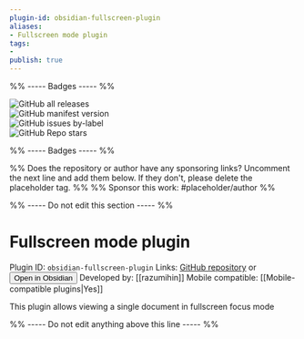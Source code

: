 ```yaml
---
plugin-id: obsidian-fullscreen-plugin
aliases:
- Fullscreen mode plugin
tags: 
- 
publish: true
---
```


%% ----- Badges ----- %%

![GitHub all releases](https://img.shields.io/github/downloads/razumihin/obsidian-fullscreen-plugin/total?color=573E7A&logo=github&style=for-the-badge)   
![GitHub manifest version](https://img.shields.io/github/manifest-json/v/razumihin/obsidian-fullscreen-plugin?color=573E7A&logo=github&style=for-the-badge)   
![GitHub issues by-label](https://img.shields.io/github/issues/razumihin/obsidian-fullscreen-plugin/help%20wanted?color=573E7A&logo=github&style=for-the-badge)   
![GitHub Repo stars](https://img.shields.io/github/stars/razumihin/obsidian-fullscreen-plugin?color=573E7A&logo=github&style=for-the-badge)

%% ----- Badges ----- %%

%% Does the repository or author have any sponsoring links? Uncomment the next line and add them below. If they don't, please delete the placeholder tag. %%
%% Sponsor this work: #placeholder/author %%

%% ----- Do not edit this section ----- %%

# Fullscreen mode plugin

Plugin ID: `obsidian-fullscreen-plugin`
Links: [GitHub repository](https://github.com/razumihin/obsidian-fullscreen-plugin) or [<button id=HH>Open in Obsidian</button>](obsidian://goto-plugin?id=obsidian-fullscreen-plugin)
Developed by: [[razumihin]]
Mobile compatible: [[Mobile-compatible plugins|Yes]]

This plugin allows viewing a single document in fullscreen focus mode

%% ----- Do not edit anything above this line ----- %% 
